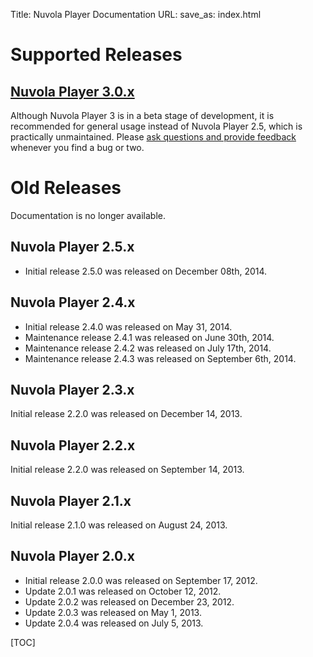 Title: Nuvola Player Documentation
URL:
save_as: index.html


Supported Releases
===============

[Nuvola Player 3.0.x]({filename}3.0.md)
---------------------

Although Nuvola Player 3 is in a beta stage of development, it is recommended for general usage instead of
Nuvola Player 2.5, which is practically unmaintained. Please
[ask questions and provide feedback](https://groups.google.com/d/forum/nuvola-player-users) whenever you find a bug
or two.
    
Old Releases
============

Documentation is no longer available.

Nuvola Player 2.5.x
-------------------

  * Initial release 2.5.0 was released on December 08th, 2014.
 
Nuvola Player 2.4.x
---------------------

  * Initial release 2.4.0 was released on May 31, 2014.
  * Maintenance release 2.4.1 was released on June 30th, 2014.
  * Maintenance release 2.4.2 was released on July 17th, 2014.
  * Maintenance release 2.4.3 was released on September 6th, 2014.

Nuvola Player 2.3.x
---------------------

Initial release 2.2.0 was released on December 14, 2013.

Nuvola Player 2.2.x
--------------------

Initial release 2.2.0 was released on September 14, 2013.

Nuvola Player 2.1.x
---------------------

Initial release 2.1.0 was released on August 24, 2013.

Nuvola Player 2.0.x
---------------------

  * Initial release 2.0.0 was released on September 17, 2012.
  * Update 2.0.1 was released on October 12, 2012.
  * Update 2.0.2 was released on December 23, 2012.
  * Update 2.0.3 was released on May 1, 2013.
  * Update 2.0.4 was released on July 5, 2013.







[TOC]

[github]: https://github.com
[git]: http://git-scm.com/
